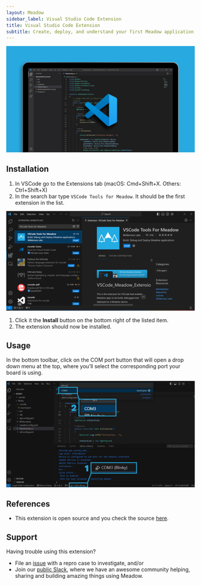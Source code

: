 ```yaml
---
layout: Meadow
sidebar_label: Visual Studio Code Extension
title: Visual Studio Code Extension
subtitle: Create, deploy, and understand your first Meadow application.
---
```


![Visual Studio Code Meadow Extension](wildernesslabs-meadow-vscode-extension.jpg)

## Installation

1. In VSCode go to the Extensions tab (macOS: Cmd+Shift+X. Others: Ctrl+Shift+X)
1. In the search bar type `VSCode Tools for Meadow`. It should be the first extension in the list.

  ![vscode meadow extension](vscode-extension-marketplace.png)

1. Click it the **Install** button on the bottom right of the listed item.
1. The extension should now be installed.

## Usage

In the bottom toolbar, click on the COM port button that will open a drop down menu at the top, where you’ll select the corresponding port your board is using.

![Create new Meadow Application](wildernesslabs_meadow_vscode_deploy.jpg)

## References

* This extension is open source and you check the source [here](https://github.com/WildernessLabs/VSCode_Meadow_Extension).

## Support

Having trouble using this extension? 
* File an [issue](https://github.com/WildernessLabs/Meadow.Desktop.Samples/issues) with a repro case to investigate, and/or
* Join our [public Slack](http://slackinvite.wildernesslabs.co/), where we have an awesome community helping, sharing and building amazing things using Meadow.